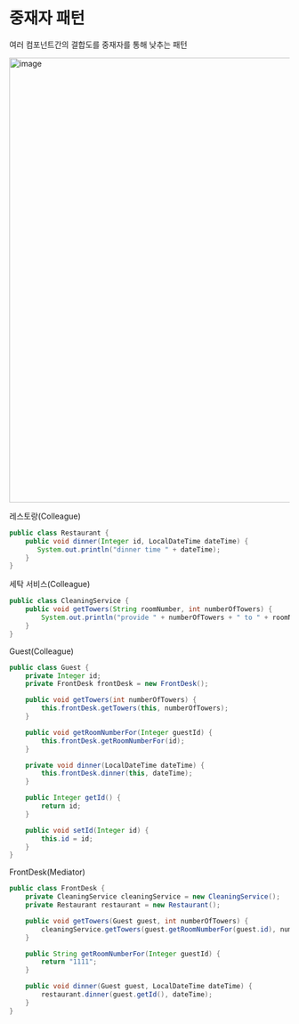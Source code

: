 # 중재자 패턴
여러 컴포넌트간의 결합도를 중재자를 통해 낮추는 패턴

<img width="800" alt="image" src="https://github.com/hanuk96/TIL/assets/12428689/d4496cfb-cefc-4906-b9be-dceaf97e955a">

레스토랑(Colleague) 

```java
public class Restaurant {
    public void dinner(Integer id, LocalDateTime dateTime) {
       System.out.println("dinner time " + dateTime);
    }
}
```

세탁 서비스(Colleague)

```java
public class CleaningService {
    public void getTowers(String roomNumber, int numberOfTowers) {
        System.out.println("provide " + numberOfTowers + " to " + roomNumber);
    }
}
```

Guest(Colleague)

```java
public class Guest {
    private Integer id;
    private FrontDesk frontDesk = new FrontDesk();

    public void getTowers(int numberOfTowers) {
        this.frontDesk.getTowers(this, numberOfTowers);
    }

    public void getRoomNumberFor(Integer guestId) {
        this.frontDesk.getRoomNumberFor(id);
    }

    private void dinner(LocalDateTime dateTime) {
        this.frontDesk.dinner(this, dateTime);
    }

    public Integer getId() {
        return id;
    }

    public void setId(Integer id) {
        this.id = id;
    }
}
```

FrontDesk(Mediator)

```java
public class FrontDesk {
    private CleaningService cleaningService = new CleaningService();
    private Restaurant restaurant = new Restaurant();

    public void getTowers(Guest guest, int numberOfTowers) {
        cleaningService.getTowers(guest.getRoomNumberFor(guest.id), numberOfTowers);
    }

    public String getRoomNumberFor(Integer guestId) {
        return "1111";
    }

    public void dinner(Guest guest, LocalDateTime dateTime) {
        restaurant.dinner(guest.getId(), dateTime);
    }
}
```
